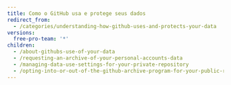 ```yaml
---
title: Como o GitHub usa e protege seus dados
redirect_from:
  - /categories/understanding-how-github-uses-and-protects-your-data
versions:
  free-pro-team: '*'
children:
  - /about-githubs-use-of-your-data
  - /requesting-an-archive-of-your-personal-accounts-data
  - /managing-data-use-settings-for-your-private-repository
  - /opting-into-or-out-of-the-github-archive-program-for-your-public-repository
---
```


